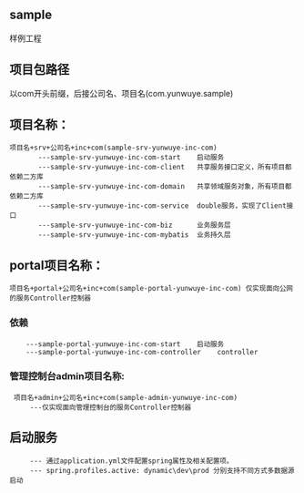 ## sample
   样例工程

## 项目包路径
   以com开头前缀，后接公司名、项目名(com.yunwuye.sample) 

## 项目名称：
    项目名+srv+公司名+inc+com(sample-srv-yunwuye-inc-com)
           ---sample-srv-yunwuye-inc-com-start    启动服务
           ---sample-srv-yunwuye-inc-com-client   共享服务接口定义，所有项目都依赖二方库
           ---sample-srv-yunwuye-inc-com-domain   共享领域服务对象，所有项目都依赖二方库
           ---sample-srv-yunwuye-inc-com-service  double服务，实现了Client接口
           ---sample-srv-yunwuye-inc-com-biz      业务服务层
           ---sample-srv-yunwuye-inc-com-mybatis  业务持久层

## portal项目名称：
    项目名+portal+公司名+inc+com(sample-portal-yunwuye-inc-com) 仅实现面向公网的服务Controller控制器

### 依赖
        ---sample-portal-yunwuye-inc-com-start    启动服务
        ---sample-portal-yunwuye-inc-com-controller    controller
### 管理控制台admin项目名称:
     项目名+admin+公司名+inc+com(sample-admin-yunwuye-inc-com)
         ---仅实现面向管理控制台的服务Controller控制器

## 启动服务
         --- 通过application.yml文件配置spring属性及相关配置项。
         --- spring.profiles.active: dynamic\dev\prod 分别支持不同方式多数据源启动
